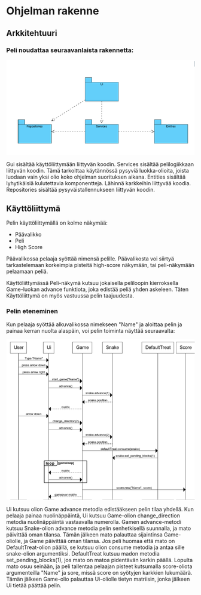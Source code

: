 # Ohjelman rakenne

## Arkkitehtuuri

### Peli noudattaa seuraavanlaista rakennetta:

![Pakkauskaavio](./kuvat/pakkauskaavio.png)

Gui sisältää käyttöliittymään liittyvän koodin. Services sisältää pelilogiikkaan liittyvän koodin. Tämä tarkoittaa käytännössä pysyviä luokka-olioita, joista luodaan vain yksi olio koko ohjelman suorituksen aikana. Entities sisältää lyhytikäisiä kulutettavia komponentteja. Lähinnä karkkeihin liittyvää koodia. Repositories sisältää pysyväistallennukseen liittyvän koodin.

## Käyttöliittymä
Pelin käyttöliittymällä on kolme näkymää:
- Päävalikko
- Peli
- High Score

Päävalikossa pelaaja syöttää nimensä pelille. Päävalikosta voi siirtyä tarkastelemaan korkeimpia pisteitä high-score näkymään, tai peli-näkymään pelaamaan peliä.

Käyttöliittymässä Peli-näkymä kutsuu jokaisella peliloopin kierroksella Game-luokan advance funktiota, joka edistää peliä yhden askeleen. Täten Käyttöliittymä on myös vastuussa pelin taajuudesta.


### Pelin eteneminen

Kun pelaaja syöttää alkuvalikossa nimekseen "Name" ja aloittaa pelin ja painaa kerran nuolta alaspäin, voi pelin toiminta näyttää seuraavalta:

![Sekvenssikaavio](./kuvat/sekvenssikaavio.png)

Ui kutsuu olion Game advance metodia edistääkseen pelin tilaa yhdellä. Kun pelaaja painaa nuolinäppäintä, Ui kutsuu Game-olion change_direction metodia nuolinäppäintä vastaavalla numerolla. Gamen advance-metodi kutsuu Snake-olion advance metodia pelin senhetkisellä suunnalla, ja mato päivittää oman tilansa. Tämän jälkeen mato palauttaa sijaintinsa Game-oliolle, ja Game päivittää oman tilansa. Jos peli huomaa että mato on DefaultTreat-olion päällä, se kutsuu olion consume metodia ja antaa sille snake-olion argumentiksi. DefaultTreat kutsuu madon metodia set_pending_blocks(1), jos mato on matoa pidentävän karkin päällä. Lopulta mato osuu seinään, ja peli tallentaa pelaajan pisteet kutsumalla score-oliota argumenteilla "Name" ja sore, missä score on syötyjen karkkien lukumäärä. Tämän jälkeen Game-olio palauttaa Ui-oliolle tietyn matriisin, jonka jälkeen Ui tietää päättää pelin.
